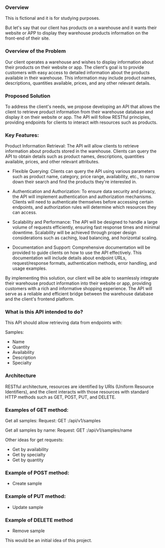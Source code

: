 ### Overview
This is fictional and it is for studying purposes.

But let's say that our client has products on a warehouse and it wants their website or APP
to display they warehouse products information on the front-end of their site.

### Overview of the Problem
Our client operates a warehouse and wishes to display information about their products on their website or app. The client's goal is to provide customers with easy access to detailed information about the products available in their warehouse. This information may include product names, descriptions, quantities available, prices, and any other relevant details.

### Proposed Solution
To address the client's needs, we propose developing an API that allows the client to retrieve product information from their warehouse database and display it on their website or app. The API will follow RESTful principles, providing endpoints for clients to interact with resources such as products.

### Key Features:
Product Information Retrieval: The API will allow clients to retrieve information about products stored in the warehouse. Clients can query the API to obtain details such as product names, descriptions, quantities available, prices, and other relevant attributes.

* Flexible Querying: Clients can query the API using various parameters such as product name, category, price range, availability, etc., to narrow down their search and find the products they're interested in.

* Authentication and Authorization: To ensure data security and privacy, the API will implement authentication and authorization mechanisms. Clients will need to authenticate themselves before accessing certain endpoints, and authorization rules will determine which resources they can access.

* Scalability and Performance: The API will be designed to handle a large volume of requests efficiently, ensuring fast response times and minimal downtime. Scalability will be achieved through proper design considerations such as caching, load balancing, and horizontal scaling.

* Documentation and Support: Comprehensive documentation will be provided to guide clients on how to use the API effectively. This documentation will include details about endpoint URLs, request/response formats, authentication methods, error handling, and usage examples.

By implementing this solution, our client will be able to seamlessly integrate their warehouse product information into their website or app, providing customers with a rich and informative shopping experience. The API will serve as a reliable and efficient bridge between the warehouse database and the client's frontend platform.

### What is this API intended to do?

This API should allow retrieving data from endpoints with:

Samples:
* Name
* Quantity
* Availability
* Description
* Specialty

### Architecture

RESTful architecture, resources are identified by URIs (Uniform Resource Identifiers), and the client interacts with those resources with standard HTTP methods such as GET, POST, PUT, and DELETE.

### Examples of GET method:

Get all samples:
Request: GET :/api/v1/samples

Get all samples by name:
Request: GET :/api/v1/samples/name

Other ideas for get requests:

* Get by availability
* Get by specialty
* Get by quantity

### Example of POST method:

* Create sample

### Example of PUT method:

* Update sample

### Example of DELETE method

* Remove sample

This would be an initial idea of this project.